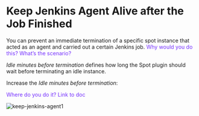 <meta name="“robots”" content="“noindex”">

# Keep Jenkins Agent Alive after the Job Finished

You can prevent an immediate termination of a specific spot instance that acted as an agent and carried out a certain Jenkins job. <font color="#7632FE">Why would you do this? What’s the scenario?</font>

<i>Idle minutes before termination</i> defines how long the Spot plugin should wait before terminating an idle instance.

Increase the <i>Idle minutes before termination</i>:

<font color="#7632FE">Where do you do it? Link to doc</font>

![keep-jenkins-agent1](https://github.com/spotinst/help/assets/167069628/d4915e3d-8c9b-4f16-a5d8-3af98bf30be2)
